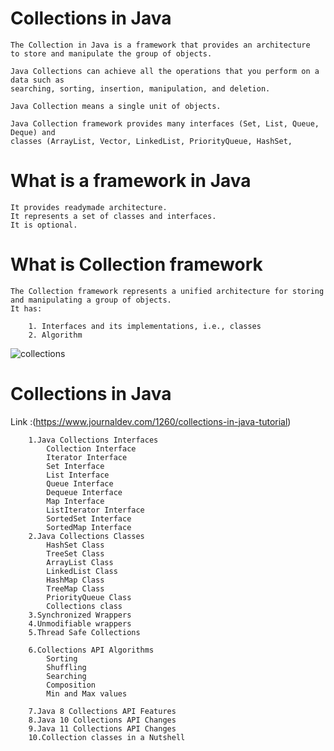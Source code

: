 # Collections in Java

```
The Collection in Java is a framework that provides an architecture 
to store and manipulate the group of objects.

Java Collections can achieve all the operations that you perform on a data such as 
searching, sorting, insertion, manipulation, and deletion.

Java Collection means a single unit of objects. 

Java Collection framework provides many interfaces (Set, List, Queue, Deque) and 
classes (ArrayList, Vector, LinkedList, PriorityQueue, HashSet,

```

# What is a framework in Java

```
It provides readymade architecture.
It represents a set of classes and interfaces.
It is optional.
```

# What is Collection framework

```
The Collection framework represents a unified architecture for storing and manipulating a group of objects. 
It has:

	1. Interfaces and its implementations, i.e., classes
	2. Algorithm

```

![collections](https://user-images.githubusercontent.com/37740006/74131835-7175fe00-4c0f-11ea-92eb-fbb4ee3e1f37.png)

# Collections in Java
Link :(https://www.journaldev.com/1260/collections-in-java-tutorial)

```
	1.Java Collections Interfaces
		Collection Interface
		Iterator Interface
		Set Interface
		List Interface
		Queue Interface
		Dequeue Interface
		Map Interface
		ListIterator Interface
		SortedSet Interface
		SortedMap Interface
	2.Java Collections Classes
		HashSet Class
		TreeSet Class
		ArrayList Class
		LinkedList Class
		HashMap Class
		TreeMap Class
		PriorityQueue Class
		Collections class
	3.Synchronized Wrappers
	4.Unmodifiable wrappers
	5.Thread Safe Collections
	
	6.Collections API Algorithms
		Sorting
		Shuffling
		Searching
		Composition
		Min and Max values
		
	7.Java 8 Collections API Features
	8.Java 10 Collections API Changes
	9.Java 11 Collections API Changes
	10.Collection classes in a Nutshell
```

